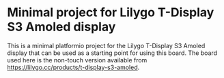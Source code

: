 # Minimal project for Lilygo T-Display S3 Amoled display

This is a minimal platformio project for the Lilygo T-Display S3 Amoled display that can be used as a starting point for using this board. The board used here is the non-touch version available from <https://lilygo.cc/products/t-display-s3-amoled>.

